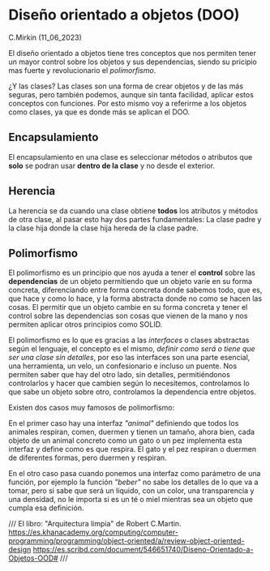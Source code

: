 # Diseño orientado a objetos (DOO)
C.Mirkin (11_06_2023)

El diseño orientado a objetos tiene tres conceptos que nos permiten tener un mayor control sobre los objetos y sus dependencias, siendo su pricipio mas fuerte y revolucionario el *polimorfismo*.

¿Y las clases? Las clases son una forma de crear objetos y de las más seguras, pero también podemos, aunque sin tanta facilidad, aplicar estos conceptos con funciones. Por esto mismo voy a referirme a los objetos como clases, ya que es donde más se aplican el DOO.

## Encapsulamiento 

El encapsulamiento en una clase es seleccionar métodos o atributos que **solo** se podran usar **dentro de la clase** y no desde el exterior.

## Herencia 

La herencia se da cuando una clase obtiene **todos** los atributos y métodos de otra clase, al pasar esto hay dos partes fundamentales: La clase padre y la clase hija donde la clase hija hereda de la clase padre.

## Polimorfismo 

El polimorfismo es un principio que nos ayuda a tener el **control** sobre las **dependencias** de un objeto permitiendo que un objeto varíe en su forma concreta, diferenciando entre forma concreta donde sabemos todo, que es, que hace y como lo hace, y la forma abstracta donde no como se hacen las cosas. El permitir que un objeto cambie en su forma concreta y tener el control sobre las dependencias son cosas que vienen de la mano y nos permiten aplicar otros principios como SOLID.

El polimorfismo es lo que es gracias a las *interfaces* o clases abstractas según el lenguaje, el concepto es el mismo, *definir como será o tiene que ser una clase sin detalles*, por eso las interfaces son una parte esencial, una herramienta, un velo, un confesionario​ e incluso un puente. Nos permiten saber que hay del otro lado, sin detalles, permitiéndonos controlarlos y hacer que cambien según lo necesitemos, controlamos lo que sabe un objeto sobre otro, controlamos la dependencia entre objetos.

Existen dos casos muy famosos de polimorfismo: 

En el primer caso hay una interfaz *"animal"* definiendo que todos los animales respiran, comen, duermen y tienen un tamaño, ahora bien, cada objeto de un animal concreto como un gato o un pez implementa esta interfaz y define como es que respira. El gato y el pez respiran o duermen de diferentes formas, pero duermen y respiran.

En el otro caso pasa cuando ponemos una interfaz como parámetro de una función, por ejemplo la función *"beber"* no sabe los detalles de lo que va a tomar, pero si sabe que será un líquido, con un color, una transparencia y una densidad, no le importa si es un té o miel mientras sea un objeto que cumpla esa definición.

/// 
El libro: "Arquitectura limpia" de Robert C.Martin.
https://es.khanacademy.org/computing/computer-programming/programming/object-oriented/a/review-object-oriented-design
https://es.scribd.com/document/546651740/Diseno-Orientado-a-Objetos-OOD#
///